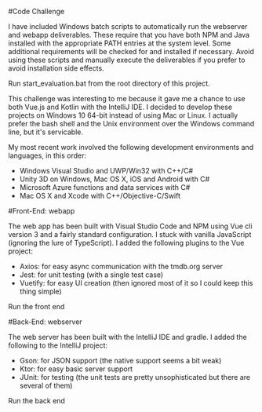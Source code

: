 #Code Challenge

I have included Windows batch scripts to automatically run the webserver and webapp deliverables. These require that you have both NPM and Java installed with the appropriate PATH entries at the system level. Some additional requirements will be checked for and installed if necessary. Avoid using these scripts and manually execute the deliverables if you prefer to avoid installation side effects.

Run start_evaluation.bat from the root directory of this project.

This challenge was interesting to me because it gave me a chance to use both Vue.js and Kotlin with the IntelliJ IDE. I decided to develop these projects on Windows 10 64-bit instead of using Mac or Linux. I actually prefer the bash shell and the Unix environment over the Windows command line, but it's servicable.

My most recent work involved the following development environments and languages, in this order:
* Windows Visual Studio and UWP/Win32 with C++/C#
* Unity 3D on Windows, Mac OS X, iOS and Android with C#
* Microsoft Azure functions and data services with C#
* Mac OS X and Xcode with C++/Objective-C/Swift

#Front-End: webapp

The web app has been built with Visual Studio Code and NPM using Vue cli version 3 and a fairly standard configuration. I stuck with vanilla JavaScript (ignoring the lure of TypeScript). I added the following plugins to the Vue project:

* Axios: for easy async communication with the tmdb.org server
* Jest: for unit testing (with a single test case)
* Vuetify: for easy UI creation (then ignored most of it so I could keep this thing simple)

Run the front end

#Back-End: webserver

The web server has been built with the IntelliJ IDE and gradle. I added the following to the IntelliJ project:

* Gson: for JSON support (the native support seems a bit weak)
* Ktor: for easy basic server support
* JUnit: for testing (the unit tests are pretty unsophisticated but there are several of them)

Run the back end
